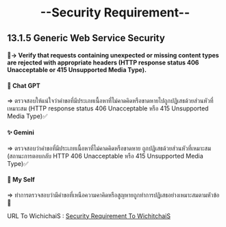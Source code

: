 # <center>--Security Requirement--</center>

## 13.1.5 Generic Web Service Security
#### 📖-> Verify that requests containing unexpected or missing content types are rejected with appropriate headers (HTTP response status 406 Unacceptable or 415 Unsupported Media Type).

#### 🤖 Chat GPT
 => ตรวจสอบให้แน่ใจว่าคำขอที่มีประเภทเนื้อหาที่ไม่คาดคิดหรือขาดหายไปถูกปฏิเสธด้วยส่วนหัวที่เหมาะสม (HTTP response status 406 Unacceptable หรือ 415 Unsupported Media Type)✅

#### ✨ Gemini
 => ตรวจสอบว่าคำขอที่มีประเภทเนื้อหาที่ไม่คาดคิดหรือขาดหาย ถูกปฏิเสธด้วยส่วนหัวที่เหมาะสม (สถานะการตอบกลับ HTTP 406 Unacceptable หรือ 415 Unsupported Media Type)✅

#### 🧠 My Self
 => ทำการตรวจสอบว่ามีคำขอที่เหนือความคาคิดหรือสูญหายถูกทำการปฏิเสธอย่างเหมาะสมตามหัวข้อ 💯

URL To WichichaiS : [Security Requirement To WichitchaiS](https://6530200452.github.io/security-requirement.html)
